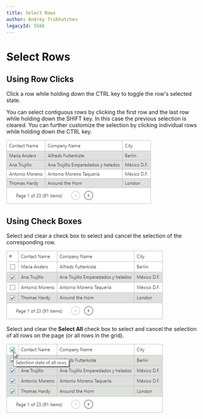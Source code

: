 ```yaml
---
title: Select Rows
author: Andrey Trukhatchev
legacyId: 5566
---
```

# Select Rows
## Using Row Clicks

Click a row while holding down the CTRL key to toggle the row's selected state. 

You can select contiguous rows by clicking the first row and the last row while holding down the SHIFT key. In this case the previous selection is cleared. You can further customize the selection by clicking individual rows while holding down the CTRL key.

![Selection](../../../images/img7293.png)


## Using Check Boxes

Select and clear a check box to select and cancel the selection of the corresponding row. 

![MultiSelectShift](../../../images/img7294.png)

Select and clear the **Select All** check box to select and cancel the selection of all rows on the page (or all rows in the grid). 

![SelectAll](../../../images/grid-selection-selectall.png)